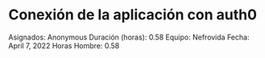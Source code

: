 # Conexión de la aplicación con auth0

Asignados: Anonymous
Duración (horas): 0.58
Equipo: Nefrovida
Fecha: April 7, 2022
Horas Hombre: 0.58